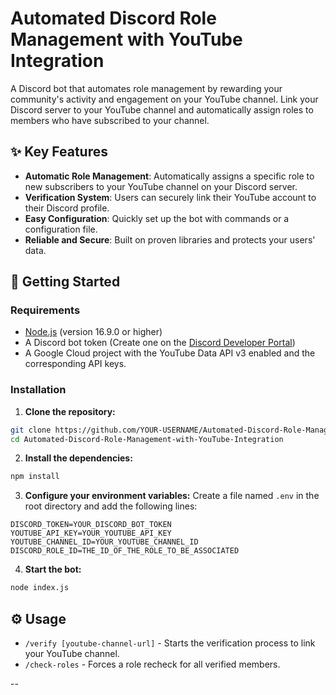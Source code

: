 # Automated Discord Role Management with YouTube Integration

A Discord bot that automates role management by rewarding your community's activity and engagement on your YouTube channel. Link your Discord server to your YouTube channel and automatically assign roles to members who have subscribed to your channel.

## ✨ Key Features

* **Automatic Role Management**: Automatically assigns a specific role to new subscribers to your YouTube channel on your Discord server.
* **Verification System**: Users can securely link their YouTube account to their Discord profile.
* **Easy Configuration**: Quickly set up the bot with commands or a configuration file.
* **Reliable and Secure**: Built on proven libraries and protects your users' data.

## 🚀 Getting Started

### Requirements

* [Node.js](https://nodejs.org/) (version 16.9.0 or higher)
* A Discord bot token (Create one on the [Discord Developer Portal](https://discord.com/developers/applications))
* A Google Cloud project with the YouTube Data API v3 enabled and the corresponding API keys.

### Installation

1. **Clone the repository:**
```sh
git clone https://github.com/YOUR-USERNAME/Automated-Discord-Role-Management-with-YouTube-Integration.git
cd Automated-Discord-Role-Management-with-YouTube-Integration
```

2. **Install the dependencies:**
```sh
npm install
```

3. **Configure your environment variables:**
Create a file named `.env` in the root directory and add the following lines:
```
DISCORD_TOKEN=YOUR_DISCORD_BOT_TOKEN
YOUTUBE_API_KEY=YOUR_YOUTUBE_API_KEY
YOUTUBE_CHANNEL_ID=YOUR_YOUTUBE_CHANNEL_ID
DISCORD_ROLE_ID=THE_ID_OF_THE_ROLE_TO_BE_ASSOCIATED

```

4. **Start the bot:**
```sh
node index.js
```

## ⚙️ Usage

* `/verify [youtube-channel-url]` - Starts the verification process to link your YouTube channel.
* `/check-roles` - Forces a role recheck for all verified members.

--
